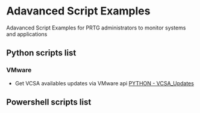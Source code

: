 # Adavanced Script Examples
Adavanced Script Examples for PRTG administrators to monitor systems and applications

## Python scripts list
### VMware
* Get VCSA availables updates via VMware api [PYTHON - VCSA_Updates](https://github.com/Jenifer90/PRTG-Script/commit/62336114510bc96d77ba61f92d1a6f91d3d60210)


## Powershell scripts list

